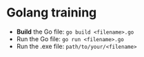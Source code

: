 # Golang training

- **Build** the Go file: `go build <filename>.go`
- Run the Go file: `go run <filename>.go`
- Run the .exe file: `path/to/your/<filename>`